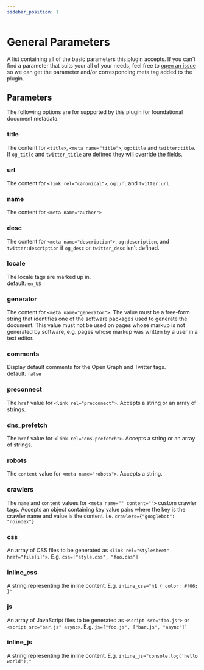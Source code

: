 ```yaml
---
sidebar_position: 1
---
```


# General Parameters

A list containing all of the basic parameters this plugin accepts. If you can't find a parameter that suits your all of your needs, feel free to [open an issue](https://github.com/tannerdolby/eleventy-plugin-metagen/issues) so we can get the parameter and/or corresponding meta tag added to the plugin.

## Parameters
The following options are for supported by this plugin for foundational document metadata.

### title
The content for `<title>`, `<meta name="title">`, `og:title` and `twitter:title`. If `og_title` and `twitter_title` are defined they will override the fields.

### url
The content for `<link rel="canonical">`, `og:url` and `twitter:url`

### name
The content for `<meta name="author">`

### desc
The content for `<meta name="description">`, `og:description`, and  `twitter:description` if `og_desc` or `twitter_desc` isn't defined.

### locale
The locale tags are marked up in.  
default: `en_US` 

### generator
The content for `<meta name="generator">`. The value must be a free-form string that identifies one of the software packages used to generate the document. This value must not be used on pages whose markup is not generated by software, e.g. pages whose markup was written by a user in a text editor.

### comments
Display default comments for the Open Graph and Twitter tags.  
default: `false`

### preconnect
The `href` value for `<link rel="preconnect">`. Accepts a string or an array of strings.

### dns_prefetch
The `href` value for `<link rel="dns-prefetch">`. Accepts a string or an array of strings.

### robots
The `content` value for `<meta name="robots">`. Accepts a string.

### crawlers
The `name` and `content` values for `<meta name="" content="">` custom crawler tags. Accepts an object containing key value pairs where the key is the crawler name and value is the content. i.e. `crawlers={"googlebot": "noindex"}`

### css
An array of CSS files to be generated as `<link rel="stylesheet" href="file[i]">`. E.g. `css=["style.css", "foo.css"]`

### inline_css
A string representing the inline content. E.g. `inline_css="h1 { color: #f06; }"`

### js
An array of JavaScript files to be generated as `<script src="foo.js">` or `<script src="bar.js" async>`. E.g. `js=["foo.js", ["bar.js", "async"]]`

### inline_js
A string representing the inline content. E.g. `inline_js="console.log('hello world');"`
